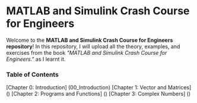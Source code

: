 # MATLAB and Simulink Crash Course for Engineers

Welcome to the **MATLAB and Simulink Crash Course for Engineers repository**! In this repository, I will upload all the theory, examples, and exercises from the book _"MATLAB and Simulink Crash Course for Engineers."_ as I learnt it. 

### Table of Contents
[Chapter 0: Introduction] (00_Introduction)
[Chapter 1: Vector and Matrices] ()
[Chapter 2: Programs and Functions] ()
[Chapter 3: Complex Numbers] ()
